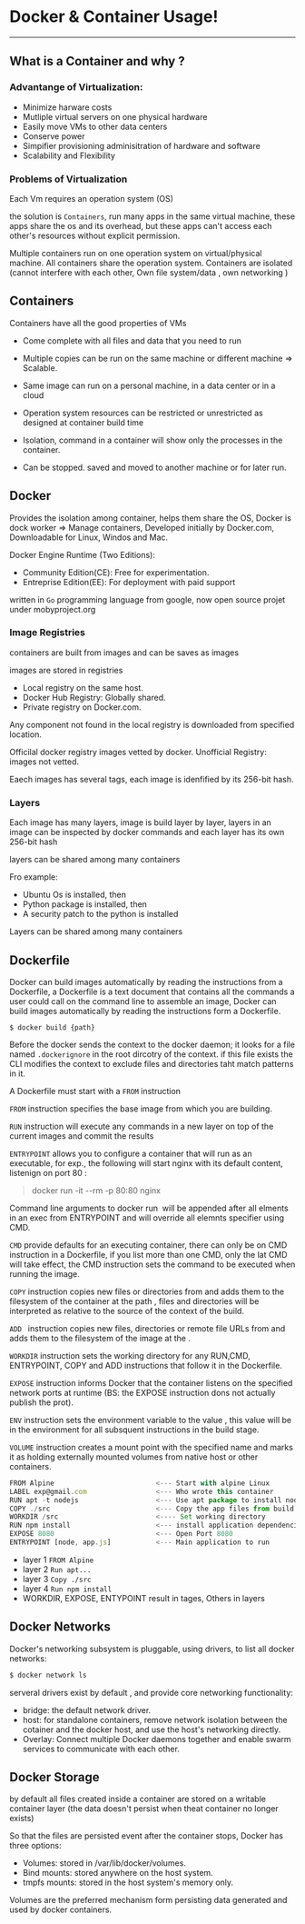 # Docker & Container Usage!
------

## What is a Container and why ?

### Advantange of Virtualization:

- Minimize harware costs
- Mutliple virtual servers on one physical hardware
- Easily move VMs to other data centers
- Conserve power
- Simpifier provisioning adminisitration of hardware and software
- Scalability and Flexibility

### Problems of Virtualization

Each Vm requires an operation system (OS)

the solution is `Containers`, run many apps in the same virtual machine, these apps share the os and its overhead, but these apps can't access each other's resources without explicit permission.

Multiple containers run on one operation system on virtual/physical machine. All containers share the operation system. Containers are isolated (cannot interfere with each other, Own file system/data , own networking )

## Containers

Containers have all the good properties of VMs

- Come complete with all files and data that you need to run

- Multiple copies can be run on the same machine or different machine => Scalable.

- Same image can run on a personal machine, in a data center or in a cloud

- Operation system resources can be restricted or unrestricted as designed at container build time

- Isolation, command in a container will show only the processes in the container.

- Can be stopped. saved and moved to another machine or for later run.

## Docker

Provides the isolation among container, helps them share the OS, Docker is dock worker => Manage containers, Developed initially by Docker.com, Downloadable for Linux, Windos and Mac.

Docker Engine Runtime (Two Editions):

- Community Edition(CE): Free for experimentation.
- Entreprise Edition(EE): For deployment with paid support

written in `Go` programming language from google, now open source projet under mobyproject.org 

### Image Registries
containers are built from images and can be saves as images 

images are stored in registries

- Local registry on the same host.
- Docker Hub Registry: Globally shared.
- Private registry on Docker.com.

Any component not found in the local registry is downloaded from specified location.

Officilal docker registry images vetted by docker. Unofficial Registry: images not vetted.

Eaech images has several tags, each image is idenfified by its 256-bit hash.

### Layers

Each image has many layers, image is build layer by layer, layers in an image can be inspected by docker commands and each layer has its own 256-bit hash

layers can be shared among many containers

Fro example:

- Ubuntu Os is installed, then
- Python package is installed, then
- A security patch to the python is installed
  
Layers can be shared among many containers

## Dockerfile
Docker can build images automatically by reading the  instructions from a Dockerfile, a Dockerfile is a text document  that contains all the commands a user could call on the command line to assemble an image, Docker can build images automatically by reading the instructions form a Dockerfile.

``` docker
$ docker build {path}
```

Before the docker sends the context to the docker daemon; it looks for a file named `.dockerignore` in the root dircotry of the context. if this file exists the CLI modifies the context to exclude files and directories taht match patterns in it.

A Dockerfile must start with a `FROM` instruction

`FROM` instruction specifies the base image from which you are building.

`RUN` instruction will execute any commands in a new layer on top of the current images and commit the results

`ENTRYPOINT` allows you to configure a container that will run as an executable, for exp., the following will start nginx with its default content, listenign on port 80 : 

> docker run -it --rm  -p 80:80 nginx

Command line arguments to docker run <image> will be appended after all elments in an exec from ENTRYPOINT and will override all elemnts specifier using CMD.

 `CMD` provide defaults for an executing container, there can only be on CMD instruction in a  Dockerfile, if you list more than one CMD, only the lat CMD will take effect, the CMD instruction sets the command to be executed when running the image.
  

 `COPY` instruction copies new files or directories from <src> and adds them to the filesystem of the container at the path <dest>, files and directories will be interpreted as relative to the source of the context of the build.

 `ADD ` instruction copies new files, directories or remote file URLs from <src> and adds them to the filesystem of the image at the <dest>.

 `WORKDIR` instruction sets the working directory for any RUN,CMD, ENTRYPOINT, COPY and ADD instructions that follow it in the Dockerfile.

 `EXPOSE` instruction informs Docker that the container listens on the specified network ports at runtime (BS: the EXPOSE instruction dons not actually publish the prot).

 `ENV` instruction sets the environment variable <key> to the value <value>, this value will be in the environment for all subsquent instructions in the build stage.

 `VOLUME` instruction creates a mount point with the specified name and marks it as holding externally mounted volumes from native host or other containers.

```javascript
FROM Alpine                         <--- Start with alpine Linux
LABEL exp@gmail.com                 <--- Who wrote this container
RUN apt -t nodejs                   <--- Use apt package to install nodejs
COPY ./src                          <--- Copy the app files from build context
WORKDIR /src                        <---- Set working directory
RUN npm install                     <--- install application dependencies
EXPOSE 8080                         <--- Open Port 8080
ENTRYPOINT [node, app.js]           <--- Main application to run
```

+ layer 1 `FROM Alpine`
+ layer 2 `Run apt...`
+ layer 3 `Copy ./src`
+ layer 4 `Run npm install`
+ WORKDIR, EXPOSE, ENTYPOINT result in tages, Others in layers


## Docker Networks

Docker's networking subsystem is pluggable, using drivers, to list all docker networks:

```sh
$ docker network ls 
```

serveral drivers exist by default , and provide core networking functionality:

- bridge: the default network driver.
- host: for standalone containers, remove network isolation between the cotainer and the docker host, and use the host's networking directly.
- Overlay: Connect multiple Docker daemons together  and enable swarm services to communicate with each other.

## Docker Storage

by default all files created inside a container are stored on a writable container layer (the data doesn't persist when theat container no longer exists)

So that the files are persisted event after the container stops, Docker has three options:

 - Volumes: stored in /var/lib/docker/volumes.
 - Bind mounts: stored anywhere on the host system.
 - tmpfs mounts: stored in the host system's memory only.

 Volumes  are  the preferred mechanism form persisting data generated and used by docker containers.